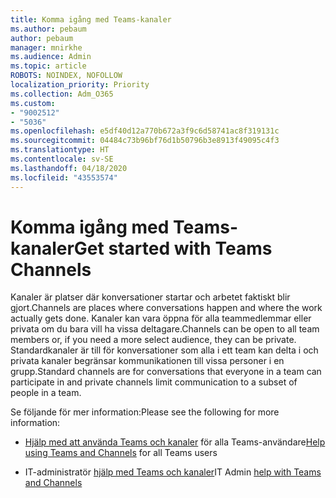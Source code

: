 ```yaml
---
title: Komma igång med Teams-kanaler
ms.author: pebaum
author: pebaum
manager: mnirkhe
ms.audience: Admin
ms.topic: article
ROBOTS: NOINDEX, NOFOLLOW
localization_priority: Priority
ms.collection: Adm_O365
ms.custom:
- "9002512"
- "5036"
ms.openlocfilehash: e5df40d12a770b672a3f9c6d58741ac8f319131c
ms.sourcegitcommit: 04484c73b96bf76d1b50796b3e8913f49095c4f3
ms.translationtype: HT
ms.contentlocale: sv-SE
ms.lasthandoff: 04/18/2020
ms.locfileid: "43553574"
---
```

# <a name="get-started-with-teams-channels"></a><span data-ttu-id="d0e68-102">Komma igång med Teams-kanaler</span><span class="sxs-lookup"><span data-stu-id="d0e68-102">Get started with Teams Channels</span></span>

<span data-ttu-id="d0e68-103">Kanaler är platser där konversationer startar och arbetet faktiskt blir gjort.</span><span class="sxs-lookup"><span data-stu-id="d0e68-103">Channels are places where conversations happen and where the work actually gets done.</span></span> <span data-ttu-id="d0e68-104">Kanaler kan vara öppna för alla teammedlemmar eller privata om du bara vill ha vissa deltagare.</span><span class="sxs-lookup"><span data-stu-id="d0e68-104">Channels can be open to all team members or, if you need a more select audience, they can be private.</span></span> <span data-ttu-id="d0e68-105">Standardkanaler är till för konversationer som alla i ett team kan delta i och privata kanaler begränsar kommunikationen till vissa personer i en grupp.</span><span class="sxs-lookup"><span data-stu-id="d0e68-105">Standard channels are for conversations that everyone in a team can participate in and private channels limit communication to a subset of people in a team.</span></span>

<span data-ttu-id="d0e68-106">Se följande för mer information:</span><span class="sxs-lookup"><span data-stu-id="d0e68-106">Please see the following for more information:</span></span>

- <span data-ttu-id="d0e68-107">[Hjälp med att använda Teams och kanaler](https://support.office.com/article/teams-and-channels-df38ae23-8f85-46d3-b071-cb11b9de5499) för alla Teams-användare</span><span class="sxs-lookup"><span data-stu-id="d0e68-107">[Help using Teams and Channels](https://support.office.com/article/teams-and-channels-df38ae23-8f85-46d3-b071-cb11b9de5499) for all Teams users</span></span>

- <span data-ttu-id="d0e68-108">IT-administratör [hjälp med Teams och kanaler](https://docs.microsoft.com/microsoftteams/teams-channels-overview)</span><span class="sxs-lookup"><span data-stu-id="d0e68-108">IT Admin [help with Teams and Channels](https://docs.microsoft.com/microsoftteams/teams-channels-overview)</span></span> 

